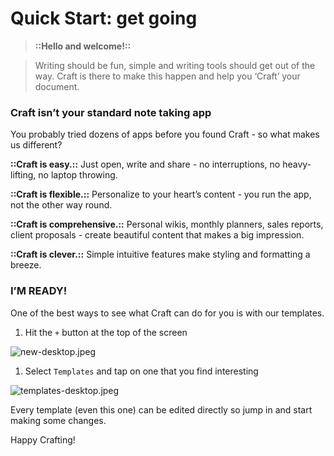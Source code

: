 # Quick Start: get going

> **::Hello and welcome!::**

> Writing should be fun, simple and writing tools should get out of the way. Craft is there to make this happen and help you ‘Craft’ your document.



### Craft isn’t your standard note taking app

You probably tried dozens of apps before you found Craft - so what makes us different?

**::Craft is easy.::** Just open, write and share - no interruptions, no heavy-lifting, no laptop throwing.

**::Craft is flexible.::** Personalize to your heart’s content - you run the app, not the other way round.

**::Craft is comprehensive.::** Personal wikis, monthly planners, sales reports, client proposals - create beautiful content that makes a big impression.

**::Craft is clever.::** Simple intuitive features make styling and formatting a breeze.



### I’M READY!

One of the best ways to see what Craft can do for you is with our templates.

1. Hit the `+` button at the top of the screen

![new-desktop.jpeg](Quick%20Start_%20get%20going.assets/new-desktop.jpeg)

1. Select `Templates` and tap on one that you find interesting

![templates-desktop.jpeg](Quick%20Start_%20get%20going.assets/templates-desktop.jpeg)

Every template (even this one) can be edited directly so jump in and start making some changes.

Happy Crafting!

